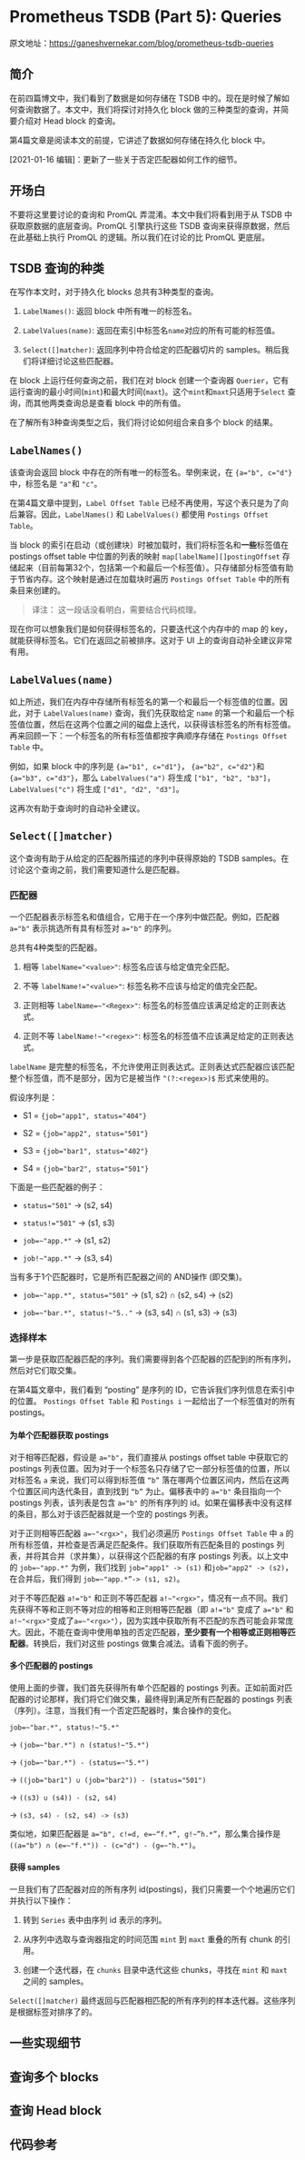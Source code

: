 # Prometheus TSDB (Part 5): Queries

原文地址：https://ganeshvernekar.com/blog/prometheus-tsdb-queries

## 简介

在前四篇博文中，我们看到了数据是如何存储在 TSDB 中的。现在是时候了解如何查询数据了。本文中，我们将探讨对持久化 block 做的三种类型的查询，并简要介绍对 Head block 的查询。

第4篇文章是阅读本文的前提，它讲述了数据如何存储在持久化 block 中。

[2021-01-16 编辑]：更新了一些关于否定匹配器如何工作的细节。

## 开场白

不要将这里要讨论的查询和 PromQL 弄混淆。本文中我们将看到用于从 TSDB 中获取原数据的底层查询。PromQL 引擎执行这些 TSDB 查询来获得原数据，然后在此基础上执行 PromQL 的逻辑。所以我们在讨论的比 PromQL 更底层。

## TSDB 查询的种类

在写作本文时，对于持久化 blocks 总共有3种类型的查询。

1. `LabelNames()`: 返回 block 中所有唯一的标签名。
   
2. `LabelValues(name)`: 返回在索引中标签名`name`对应的所有可能的标签值。

3. `Select([]matcher)`: 返回序列中符合给定的匹配器切片的 samples。稍后我们将详细讨论这些匹配器。

在 block 上运行任何查询之前，我们在对 block 创建一个查询器 `Querier`，它有运行查询的最小时间(`mint`)和最大时间(`maxt`)。这个`mint`和`maxt`只适用于`Select` 查询，而其他两类查询总是查看 block 中的所有值。

在了解所有3种查询类型之后，我们将讨论如何组合来自多个 block 的结果。

## `LabelNames()`

该查询会返回 block 中存在的所有唯一的标签名。举例来说，在 `{a="b", c="d"}` 中，标签名是 `"a"`和 `"c"`。

在第4篇文章中提到，`Label Offset Table` 已经不再使用，写这个表只是为了向后兼容。因此，`LabelNames()` 和 `LabelValues()` 都使用 `Postings Offset Table`。

当 block 的索引在启动（或创建块）时被加载时，我们将标签名和**一些**标签值在 postings offset table 中位置的列表的映射 `map[labelName][]postingOffset` 存储起来（目前每第32个，包括第一个和最后一个标签值）。只存储部分标签值有助于节省内存。这个映射是通过在加载块时遍历 `Postings Offset Table` 中的所有条目来创建的。

> 译注： 这一段话没看明白，需要结合代码梳理。

现在你可以想象我们是如何获得标签名的，只要迭代这个内存中的 map 的 key，就能获得标签名。它们在返回之前被排序。这对于 UI 上的查询自动补全建议非常有用。

## `LabelValues(name)`

如上所述，我们在内存中存储所有标签名的第一个和最后一个标签值的位置。因此，对于 `LabelValues(name)` 查询，我们先获取给定 `name` 的第一个和最后一个标签值位置，然后在这两个位置之间的磁盘上迭代，以获得该标签名的所有标签值。再来回顾一下：一个标签名的所有标签值都按字典顺序存储在 `Postings Offset Table` 中。

例如，如果 block 中的序列是 `{a="b1", c="d1"}`， `{a="b2", c="d2"}`和 `{a="b3", c="d3"}`，那么 `LabelValues("a")` 将生成 `["b1", "b2", "b3"]`， `LabelValues("c")` 将生成 `["d1", "d2", "d3"]`。

这再次有助于查询时的自动补全建议。

## `Select([]matcher)`

这个查询有助于从给定的匹配器所描述的序列中获得原始的 TSDB samples。在讨论这个查询之前，我们需要知道什么是匹配器。

### 匹配器

一个匹配器表示标签名和值组合，它用于在一个序列中做匹配。例如，匹配器 `a="b"` 表示挑选所有具有标签对 `a="b"` 的序列。

总共有4种类型的匹配器。

1. 相等 `labelName="<value>"`: 标签名应该与给定值完全匹配。

2. 不等 `labelName!="<value>"`: 标签名称不应该与给定的值完全匹配。

3. 正则相等 `labelName=~"<Regex>"`: 标签名的标签值应该满足给定的正则表达式。

4. 正则不等 `labelName!~"<regex>"`: 标签名的标签值不应该满足给定的正则表达式。

`labelName` 是完整的标签名，不允许使用正则表达式。正则表达式匹配器应该匹配整个标签值，而不是部分，因为它是被当作 `^(?:<regex>)$` 形式来使用的。

假设序列是：

* S1 = `{job="app1", status="404"}`

* S2 = `{job="app2", status="501"}`

* S3 = `{job="bar1", status="402"}`

* S4 = `{job="bar2", status="501"}`

下面是一些匹配器的例子：

* `status="501"` -> (s2, s4)

* `status!="501"` -> (s1, s3)

* `job=~"app.*"` -> (s1, s2)

* `job!~"app.*"` -> (s3, s4)

当有多于1个匹配器时，它是所有匹配器之间的 AND操作 (即交集)。

* `job=~"app.*", status="501"` -> (s1, s2) ∩ (s2, s4) -> (s2)

* `job=~"bar.*", status!~"5.."` -> (s3, s4) ∩ (s1, s3) -> (s3)

### 选择样本

第一步是获取匹配器匹配的序列。我们需要得到各个匹配器的匹配到的所有序列，然后对它们取交集。

在第4篇文章中，我们看到 “posting” 是序列的 ID，它告诉我们序列信息在索引中的位置。 `Postings Offset Table` 和 `Postings i` 一起给出了一个标签值对的所有 postings。

#### 为单个匹配器获取 postings

对于相等匹配器，假设是 `a="b"`，我们直接从 postings offset table 中获取它的 postings 列表位置。因为对于一个标签名只存储了它一部分标签值的位置，所以对标签名 `a` 来说，我们可以得到标签值 `“b”` 落在哪两个位置区间内，然后在这两个位置区间内迭代条目，直到找到 `“b”` 为止。偏移表中的 `a="b"` 条目指向一个postings 列表，该列表是包含 `a="b"` 的所有序列的 id。如果在偏移表中没有这样的条目，那么对于该匹配器就是一个空的 postings 列表。

对于正则相等匹配器 `a=~"<rgx>"`，我们必须遍历 `Postings Offset Table` 中 `a` 的所有标签值，并检查是否满足匹配条件。我们获取所有匹配条目的 postings 列表，并将其合并（求并集），以获得这个匹配器的有序 postings 列表。以上文中的 `job=~"app.*"` 为例，我们找到 `job="app1" -> (s1)` 和`job="app2" -> (s2)`，在合并后，我们得到 `job=~"app.*”-> (s1, s2)`。

对于不等匹配器 `a!="b"` 和正则不等匹配器 `a!~"<rgx>"`，情况有一点不同。我们先获得不等和正则不等对应的相等和正则相等匹配器（即 `a!="b"` 变成了 `a="b"` 和 `a!~"<rgx>"`变成了`a=~"<rgx>"`），因为实践中获取所有不匹配的东西可能会非常庞大。因此，不能在查询中使用单独的否定匹配器，**至少要有一个相等或正则相等匹配器**。转换后，我们对这些 postings 做集合减法。请看下面的例子。

#### 多个匹配器的 postings

使用上面的步骤，我们首先获得所有单个匹配器的 postings 列表。正如前面对匹配器的讨论那样，我们将它们做交集，最终得到满足所有匹配器的 postings 列表（序列）。注意，当我们有一个否定匹配器时，集合操作的变化。

`job=~"bar.*", status!~"5.*"`

-> `(job=~"bar.*") ∩ (status!~"5.*")`

-> `(job=~"bar.*") - (status=~"5.*")`

-> `((job="bar1") ∪ (job="bar2")) - (status="501")`

-> `((s3) ∪ (s4)) - (s2, s4)`

-> `(s3, s4) - (s2, s4) -> (s3)`


类似地，如果匹配器是 `a="b", c!=d, e=~“f.*”, g!~”h.*”`，那么集合操作是 `((a="b") ∩ (e=~"f.*")) - (c="d") - (g=~"h.*")`。

#### 获得 samples

一旦我们有了匹配器对应的所有序列 id(postings)，我们只需要一个个地遍历它们并执行以下操作：

1. 转到 `Series` 表中由序列 id 表示的序列。

2. 从序列中选取与查询器指定的时间范围 `mint` 到 `maxt` 重叠的所有 chunk 的引用。

3. 创建一个迭代器，在 `chunks` 目录中迭代这些 chunks，寻找在 `mint` 和 `maxt` 之间的 samples。

`Select([]matcher)` 最终返回与匹配器相匹配的所有序列的样本迭代器。这些序列是根据标签对排序了的。


## 一些实现细节



## 查询多个 blocks


## 查询 Head block


## 代码参考